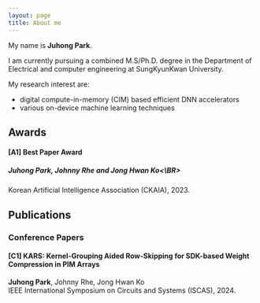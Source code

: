 ```yaml
---
layout: page
title: About me
---
```


My name is **Juhong Park**. 

I am currently pursuing a combined M.S/Ph.D. degree in the Department of Electrical and computer engineering at SungKyunKwan University.  

My research interest are:
- digital compute-in-memory (CIM) based efficient DNN accelerators
- various on-device machine learning techniques

## **Awards**
#### **[A1] Best Paper Award**   
##### **Juhong Park**, Johnny Rhe and Jong Hwan Ko<\BR>
Korean Artificial Intelligence Association (CKAIA), 2023.

## **Publications**
### **Conference Papers**
#### **[C1] KARS: Kernel-Grouping Aided Row-Skipping for SDK-based Weight Compression in PIM Arrays**   
**Juhong Park**, Johnny Rhe, Jong Hwan Ko  
IEEE International Symposium on Circuits and Systems (ISCAS), 2024.

